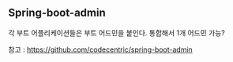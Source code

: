 ## Spring-boot-admin

각 부트 어플리케이션들은 부트 어드민을 붙인다. 통합해서 1개 어드민 가능?

  참고 : https://github.com/codecentric/spring-boot-admin
